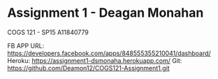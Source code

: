 Assignment 1 - Deagan Monahan
===========
COGS 121 - SP15
A11840779

FB APP URL: https://developers.facebook.com/apps/848555355210041/dashboard/
Heroku: https://assignment1-dsmonaha.herokuapp.com/
Git: https://github.com/Deamon12/COGS121-Assignment1.git
